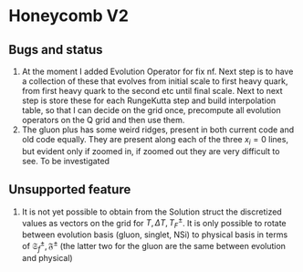 # Honeycomb V2

## Bugs and status

1. At the moment I added Evolution Operator for fix nf. Next step is to have a collection of these that evolves from initial scale to first heavy quark, from first heavy quark to the second etc until final scale. Next to next step is store these for each RungeKutta step and build interpolation table, so that I can decide on the grid once, precompute all evolution operators on the Q grid and then use them.
2. The gluon plus has some weird ridges, present in both current code and old code equally. They are present along each of the three $x_i=0$ lines, but evident only if zoomed in, if zoomed out they are very difficult to see. To be investigated

## Unsupported feature

1. It is not yet possible to obtain from the Solution struct the discretized values as vectors on the grid for $T, \Delta T, T_F^\pm$. It is only possible to rotate between evolution basis (gluon, singlet, NSi) to physical basis in terms of $\mathfrak{S}^\pm_f, \mathfrak{F}^\pm$ (the latter two for the gluon are the same between evolution and physical) 